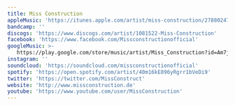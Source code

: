 ```yaml
---
title: Miss Construction
appleMusic: 'https://itunes.apple.com/artist/miss-construction/278802473'
bandcamp: ''
discogs: 'https://www.discogs.com/artist/1081522-Miss-Construction'
facebook: 'https://www.facebook.com/Missconstructionofficial'
googleMusic: >-
   https://play.google.com/store/music/artist/Miss_Construction?id=Am7jh4p7oahmn6r262wj4tj6lxa
instagram: ''
soundcloud: 'https://soundcloud.com/missconstructionofficial'
spotify: 'https://open.spotify.com/artist/40m16kE896yRgrr1bVeDi9'
twitter: 'https://twitter.com/MissConstruct'
website: 'http://www.missconstruction.de'
youtube: 'https://www.youtube.com/user/MissConstruction'
---
```


